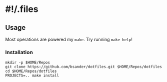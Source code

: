 # #!/.files

## Usage

Most operations are powered my `make`. Try running `make help`!

### Installation

```shell
mkdir -p $HOME/Repos
git clone https://github.com/bsander/dotfiles.git $HOME/Repos/dotfiles
cd $HOME/Repos/dotfiles
PROJECTS=.. make install
```
